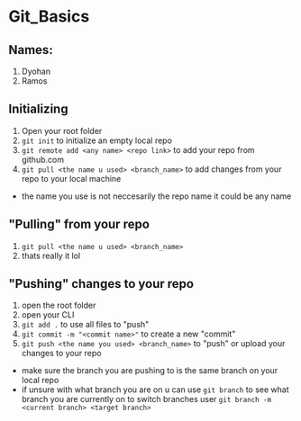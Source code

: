 # Git_Basics
## Names:
1. Dyohan
2. Ramos
## Initializing
1. Open your root folder
2. ```git init``` to initialize an empty local repo
3. ```git remote add <any name> <repo link>``` to add your repo from github.com
4. ```git pull <the name u used> <branch_name>``` to add changes from your repo to your local machine

- the name you use is not neccesarily the repo name it could be any name

## "Pulling" from your repo
1. ```git pull <the name u used> <branch_name>```
2. thats really it lol

## "Pushing" changes to your repo
1. open the root folder
2. open your CLI
3. ```git add .``` to use all files to "push"
4. ```git commit -m "<commit name>"``` to create a new "commit"
5. ```git push <the name you used> <branch_name>``` to "push" or upload your changes to your repo

- make sure the branch you are pushing to is the same branch on your local repo
- if unsure with what branch you are on u can use ```git branch``` to see what branch you are currently on
to switch branches user ```git branch -m <current branch> <target branch>```
